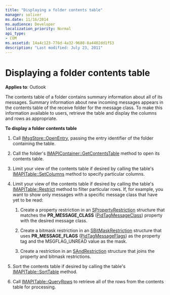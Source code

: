 ```yaml
---
title: "Displaying a folder contents table"
manager: soliver
ms.date: 11/16/2014
ms.audience: Developer
localization_priority: Normal
api_type:
- COM
ms.assetid: 14a4c123-776d-4a32-9688-8a4402dd1f53
description: "Last modified: July 23, 2011"
---
```


# Displaying a folder contents table

**Applies to**: Outlook 
  
The contents table of a folder contains summary information about all of its messages. Summary information about new incoming messages appears in the contents table of the receive folder for the message class. To make this information available to users, retrieve the table and display the columns and rows as appropriate.
  
**To display a folder contents table**
  
1. Call [IMsgStore::OpenEntry](imsgstore-openentry.md), passing the entry identifier of the folder containing the table.
    
2. Call the folder's [IMAPIContainer::GetContentsTable](imapicontainer-getcontentstable.md) method to open its contents table. 
    
3. Limit your view of the contents table if desired by calling the table's [IMAPITable::SetColumns](imapitable-setcolumns.md) method to specify particular columns. 
    
4. Limit your view of the contents table if desired by calling the table's [IMAPITable::Restrict](imapitable-restrict.md) method to filter particular rows. If, for example, you want to show only messages with a specific message class that have yet to be read: 
    
    1. Create a property restriction in an [SPropertyRestriction](spropertyrestriction.md) structure that matches the **PR_MESSAGE_CLASS** ([PidTagMessageClass](pidtagmessageclass-canonical-property.md)) property with the desired message class. 
        
    2. Create a bitmask restriction in an [SBitMaskRestriction](sbitmaskrestriction.md) structure that uses **PR_MESSAGE_FLAGS** ([PidTagMessageFlags](pidtagmessageflags-canonical-property.md)) as the property tag and the MSGFLAG_UNREAD value as the mask.
        
    3. Create a restriction in an [SAndRestriction](sandrestriction.md) structure that joins the property and bitmask restrictions. 
    
5. Sort the contents table if desired by calling the table's [IMAPITable::SortTable](imapitable-sorttable.md) method. 
    
6. Call [IMAPITable::QueryRows](imapitable-queryrows.md) to retrieve all of the rows from the contents table for processing. 
    

